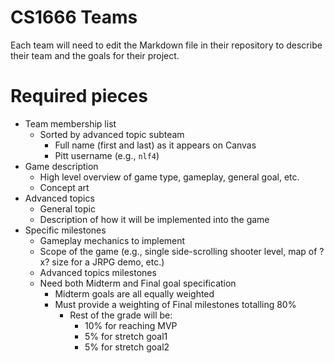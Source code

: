 # CS1666 Teams

Each team will need to edit the Markdown file in their repository to describe
their team and the goals for their project.

# Required pieces
- Team membership list
	- Sorted by advanced topic subteam
		- Full name (first and last) as it appears on Canvas
		- Pitt username (e.g., `nlf4`)
- Game description
	- High level overview of game type, gameplay, general goal, etc.
	- Concept art
- Advanced topics
	- General topic
	- Description of how it will be implemented into the game
- Specific milestones
	- Gameplay mechanics to implement
	- Scope of the game (e.g., single side-scrolling shooter level, map of ?x?
		size for a JRPG demo, etc.)
	- Advanced topics milestones
	- Need both Midterm and Final goal specification
		- Midterm goals are all equally weighted
		- Must provide a weighting of Final milestones totalling 80%
			- Rest of the grade will be:
				- 10% for reaching MVP
				- 5% for stretch goal1
				- 5% for stretch goal2
